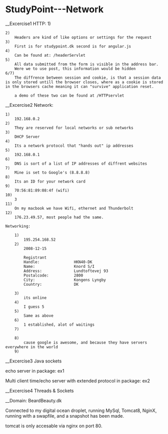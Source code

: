 # StudyPoint---Network

__Excercise1 HTTP:
	1)

	2)
		Headers are kind of like options or settings for the request
	3)
		First is for studypoint.dk second is for angular.js
	4)
		Can be found at: /headerServlet
	5)
		All data submitted from the form is visible in the address bar. 
		Were we to use post, this information would be hidden
	6/7)
		The diffrence between session and cookie, is that a session data is only stored untill the browser closes, where as a cookie is stored in the browsers cache meaning it can "survive" application reset.

		a demo of these two can be found at /HTTPservlet

__Excercise2 Network:

	1)
		192.168.0.2
	2)
		They are reserved for local networks or sub networks
	3)
		DHCP Server
	4)
		Its a network protocol that "hands out" ip addresses
	5)
		192.168.0.1
	6)
		DNS is sort of a list of IP addresses of diffrent websites
	7)
		Mine is set to Google's (8.8.8.8)
	8)
		Its an ID for your network card
	9)
	 	70:56:81:89:08:4f (wifi)
	10)
		3
	11)
		On my macbook we have Wifi, ethernet and Thunderbolt
	12)
		176.23.49.57, most people had the same.

	Networking:

		1)
			195.254.168.52
		2)
			2008-12-15

			Registrant
			Handle:               HKN40-DK
			Name:                 Knord S/I
			Address:              Lundtoftevej 93
			Postalcode:           2800
			City:                 Kongens Lyngby
			Country:              DK

		3)
			its online
		4)
			I guess 5
		5)
			Same as above
		6)
			1 established, alot of waitings
		7)

		8)
			cause google is awesome, and because they have servers everywhere in the world
		9)




__Excercise3 Java sockets

echo server in package: ex1

Multi client time/echo server with extended protocol in package: ex2

__Excercise4 Threads & Sockets


__Domain: BeardBeauty.dk

Connected to my digital ocean droplet, running MySql, Tomcat8, NginX, running with a swapfile, and a snapshot has been made.

tomcat is only accesable via nginx on port 80.

